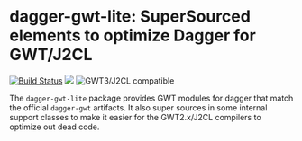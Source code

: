 # dagger-gwt-lite: SuperSourced elements to optimize Dagger for GWT/J2CL

[![Build Status](https://secure.travis-ci.org/realityforge/dagger-gwt-lite.png?branch=master)](http://travis-ci.org/realityforge/dagger-gwt-lite)
[<img src="https://img.shields.io/maven-central/v/org.realityforge.dagger/dagger-gwt-lite.svg?label=latest%20release"/>](http://search.maven.org/#search%7Cga%7C1%7Cg%3A%22org.realityforge.dagger%22%20a%3A%22dagger-gwt-lite%22)
![GWT3/J2CL compatible](https://img.shields.io/badge/GWT3/J2CL-compatible-brightgreen.svg)

The `dagger-gwt-lite` package provides GWT modules for dagger that match the official `dagger-gwt` artifacts.
It also super sources in some internal support classes to make it easier for the GWT2.x/J2CL compilers to
optimize out dead code.
